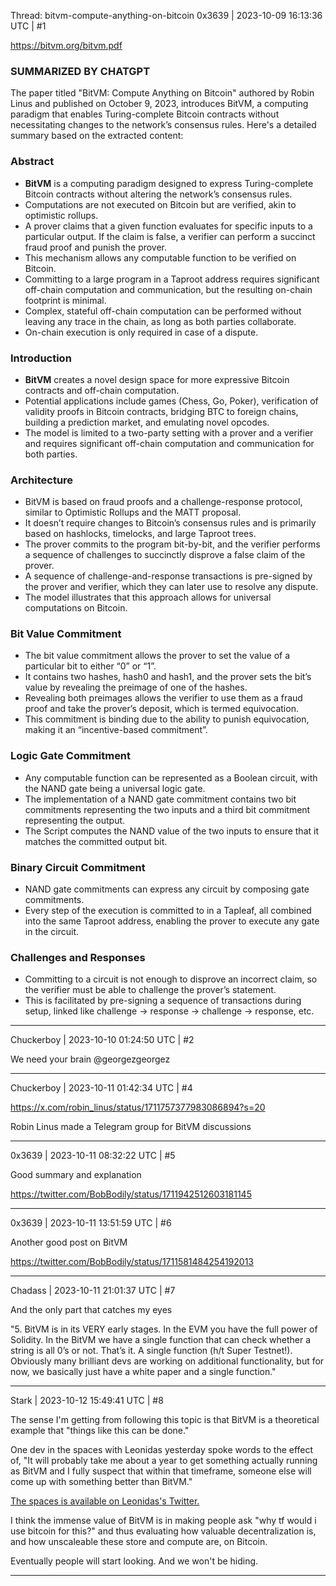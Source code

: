 Thread: bitvm-compute-anything-on-bitcoin
0x3639 | 2023-10-09 16:13:36 UTC | #1

https://bitvm.org/bitvm.pdf

### SUMMARIZED BY CHATGPT
The paper titled "BitVM: Compute Anything on Bitcoin" authored by Robin Linus and published on October 9, 2023, introduces BitVM, a computing paradigm that enables Turing-complete Bitcoin contracts without necessitating changes to the network’s consensus rules. Here's a detailed summary based on the extracted content:

### Abstract

* **BitVM** is a computing paradigm designed to express Turing-complete Bitcoin contracts without altering the network’s consensus rules.
* Computations are not executed on Bitcoin but are verified, akin to optimistic rollups.
* A prover claims that a given function evaluates for specific inputs to a particular output. If the claim is false, a verifier can perform a succinct fraud proof and punish the prover.
* This mechanism allows any computable function to be verified on Bitcoin.
* Committing to a large program in a Taproot address requires significant off-chain computation and communication, but the resulting on-chain footprint is minimal.
* Complex, stateful off-chain computation can be performed without leaving any trace in the chain, as long as both parties collaborate.
* On-chain execution is only required in case of a dispute.

### Introduction

* **BitVM** creates a novel design space for more expressive Bitcoin contracts and off-chain computation.
* Potential applications include games (Chess, Go, Poker), verification of validity proofs in Bitcoin contracts, bridging BTC to foreign chains, building a prediction market, and emulating novel opcodes.
* The model is limited to a two-party setting with a prover and a verifier and requires significant off-chain computation and communication for both parties.

### Architecture

* BitVM is based on fraud proofs and a challenge-response protocol, similar to Optimistic Rollups and the MATT proposal.
* It doesn’t require changes to Bitcoin’s consensus rules and is primarily based on hashlocks, timelocks, and large Taproot trees.
* The prover commits to the program bit-by-bit, and the verifier performs a sequence of challenges to succinctly disprove a false claim of the prover.
* A sequence of challenge-and-response transactions is pre-signed by the prover and verifier, which they can later use to resolve any dispute.
* The model illustrates that this approach allows for universal computations on Bitcoin.

### Bit Value Commitment

* The bit value commitment allows the prover to set the value of a particular bit to either “0” or “1”.
* It contains two hashes, hash0 and hash1, and the prover sets the bit’s value by revealing the preimage of one of the hashes.
* Revealing both preimages allows the verifier to use them as a fraud proof and take the prover’s deposit, which is termed equivocation.
* This commitment is binding due to the ability to punish equivocation, making it an “incentive-based commitment”.

### Logic Gate Commitment

* Any computable function can be represented as a Boolean circuit, with the NAND gate being a universal logic gate.
* The implementation of a NAND gate commitment contains two bit commitments representing the two inputs and a third bit commitment representing the output.
* The Script computes the NAND value of the two inputs to ensure that it matches the committed output bit.

### Binary Circuit Commitment

* NAND gate commitments can express any circuit by composing gate commitments.
* Every step of the execution is committed to in a Tapleaf, all combined into the same Taproot address, enabling the prover to execute any gate in the circuit.

### Challenges and Responses

* Committing to a circuit is not enough to disprove an incorrect claim, so the verifier must be able to challenge the prover’s statement.
* This is facilitated by pre-signing a sequence of transactions during setup, linked like challenge → response → challenge → response, etc.

-------------------------

Chuckerboy | 2023-10-10 01:24:50 UTC | #2

We need your brain @georgezgeorgez

-------------------------

Chuckerboy | 2023-10-11 01:42:34 UTC | #4

https://x.com/robin_linus/status/1711757377983086894?s=20

Robin Linus made a Telegram group for BitVM discussions

-------------------------

0x3639 | 2023-10-11 08:32:22 UTC | #5

Good summary and explanation

https://twitter.com/BobBodily/status/1711942512603181145

-------------------------

0x3639 | 2023-10-11 13:51:59 UTC | #6

Another good post on BitVM

https://twitter.com/BobBodily/status/1711581484254192013

-------------------------

Chadass | 2023-10-11 21:01:37 UTC | #7

And the only part that catches my eyes 

"5. BitVM is in its VERY early stages. In the EVM you have the full power of Solidity. In the BitVM we have a single function that can check whether a string is all 0’s or not. That’s it. A single function (h/t Super Testnet!). Obviously many brilliant devs are working on additional functionality, but for now, we basically just have a white paper and a single function."

-------------------------

Stark | 2023-10-12 15:49:41 UTC | #8

The sense I'm getting from following this topic is that BitVM is a theoretical example that "things like this can be done."

One dev in the spaces with Leonidas yesterday spoke words to the effect of, "It will probably take me about a year to get something actually running as BitVM and I fully suspect that within that timeframe, someone else will come up with something better than BitVM."

[The spaces is available on Leonidas's Twitter.](https://x.com/leonidasnft/status/1712234993039401415?s=46)

I think the immense value of BitVM is in making people ask "why tf would i use bitcoin for this?" and thus evaluating how valuable decentralization is, and how unscaleable these store and compute are, on Bitcoin. 

Eventually people will start looking. And we won't be hiding.

-------------------------

